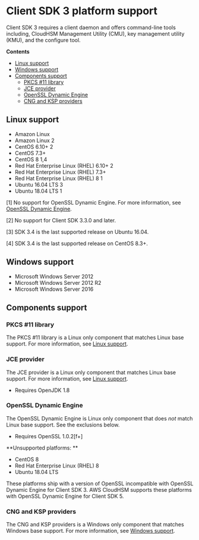 # Client SDK 3 platform support<a name="sdk3-support"></a>

Client SDK 3 requires a client daemon and offers command\-line tools including, CloudHSM Management Utility \(CMU\), key management utility \(KMU\), and the configure tool\. 

**Contents**
+ [Linux support](#sdk3-linux)
+ [Windows support](#sdk3-windows)
+ [Components support](#sdk3-support-components)
  + [PKCS \#11 library](#sdk3-support-pkcs11)
  + [JCE provider](#sdk3-support-jce)
  + [OpenSSL Dynamic Engine](#sdk3-support-openssl)
  + [CNG and KSP providers](#sdk3-support-cng-ksp)

## Linux support<a name="sdk3-linux"></a>
+ Amazon Linux
+ Amazon Linux 2
+ CentOS 6\.10\+ 2
+ CentOS 7\.3\+
+ CentOS 8 1,4
+ Red Hat Enterprise Linux \(RHEL\) 6\.10\+ 2
+ Red Hat Enterprise Linux \(RHEL\) 7\.3\+
+ Red Hat Enterprise Linux \(RHEL\) 8 1
+ Ubuntu 16\.04 LTS 3
+ Ubuntu 18\.04 LTS 1

\[1\] No support for OpenSSL Dynamic Engine\. For more information, see [OpenSSL Dynamic Engine](#openssl-collapse)\.

\[2\] No support for Client SDK 3\.3\.0 and later\.

\[3\] SDK 3\.4 is the last supported release on Ubuntu 16\.04\.

\[4\] SDK 3\.4 is the last supported release on CentOS 8\.3\+\.

## Windows support<a name="sdk3-windows"></a>
+ Microsoft Windows Server 2012
+ Microsoft Windows Server 2012 R2
+ Microsoft Windows Server 2016

## Components support<a name="sdk3-support-components"></a>

### PKCS \#11 library<a name="sdk3-support-pkcs11"></a>

The PKCS \#11 library is a Linux only component that matches Linux base support\. For more information, see [Linux support](#sdk3-linux)\.

### JCE provider<a name="sdk3-support-jce"></a>

The JCE provider is a Linux only component that matches Linux base support\. For more information, see [Linux support](#sdk3-linux)\.
+ Requires OpenJDK 1\.8 

### OpenSSL Dynamic Engine<a name="sdk3-support-openssl"></a><a name="openssl-collapse"></a>

The OpenSSL Dynamic Engine is Linux only component that does *not* match Linux base support\. See the exclusions below\. 
+  Requires OpenSSL 1\.0\.2\[f\+\]

**Unsupported platforms: **
+ CentOS 8
+ Red Hat Enterprise Linux \(RHEL\) 8
+ Ubuntu 18\.04 LTS

These platforms ship with a version of OpenSSL incompatible with OpenSSL Dynamic Engine for Client SDK 3\. AWS CloudHSM supports these platforms with OpenSSL Dynamic Engine for Client SDK 5\.

### CNG and KSP providers<a name="sdk3-support-cng-ksp"></a>

The CNG and KSP providers is a Windows only component that matches Windows base support\. For more information, see [Windows support](#sdk3-windows)\.